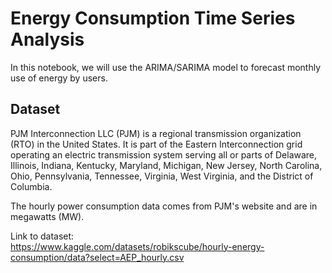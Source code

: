 # Energy Consumption Time Series Analysis

In this notebook, we will use the ARIMA/SARIMA model to forecast monthly use of energy by users.

## Dataset
PJM Interconnection LLC (PJM) is a regional transmission organization (RTO) in the United States. It is part of the Eastern Interconnection grid operating an electric transmission system serving all or parts of Delaware, Illinois, Indiana, Kentucky, Maryland, Michigan, New Jersey, North Carolina, Ohio, Pennsylvania, Tennessee, Virginia, West Virginia, and the District of Columbia.

The hourly power consumption data comes from PJM's website and are in megawatts (MW).

Link to dataset:
<br>https://www.kaggle.com/datasets/robikscube/hourly-energy-consumption/data?select=AEP_hourly.csv
